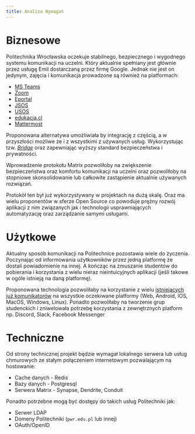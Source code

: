 ```yaml
---
title: Analiza Wymagań
---
```

# Biznesowe
Politechnika Wrocławska oczekuje stabilnego, bezpiecznego i wygodnego systemu komunikacji na uczelni.
Który aktualnie spełniany jest głównie przez usługę Emil dostarczaną przez firmę Google. Jednak nie jest on jedynym, zajęcia i komunikacja prowadzone są również na platformach:

- [MS Teams](https://www.microsoft.com/pl-pl/microsoft-teams/group-chat-software)
- [Zoom](https://pwr-edu.zoom.us/)
- [Eportal](https://eportal.pwr.edu.pl/)
- [JSOS](https://jsos.pwr.edu.pl)
- [USOS](https://usos.pwr.edu.pl)
- [edukacja.cl](https://edukacja.pwr.wroc.pl)
- [Mattermost](https://mattermost.com)

Proponowana alternatywa umożliwiała by integrację z częścią, a w przyszłości możliwe że i z wszystkimi z używanych usług. Wykorzystując tzw. [*Bridge*](https://matrix.org/bridges/) oraz zapewniając wyższy standard bezpieczeństwa i prywatności.

Wprowadzenie protokołu Matrix pozwoliłoby na zwiększenie bezpieczeństwa oraz komfortu komunikacji na uczelni oraz pozwoliłoby na stopniowe skonsolidowanie lub całkowite zastąpienie aktualnie używanych rozwiązań.

Protokół ten był już wykorzystywany w projektach na dużą skalę. Oraz ma wielu proponentów w sferze Open Source co powoduje prężny rozwój aplikacji z nim związanych jak i technologii usprawniających automatyzację oraz zarządzanie samymi usługami.

# Użytkowe
<!-- Żeby się łatwo używało i było wygodniejsze -->
Aktualny sposób komunikacji na Politechnice pozostawia wiele do życzenia. Poczynając od informowania użytkowników przez jedną platformę że dostali powiadomienie na innej. A kończąc na zmuszanie studentów do pobierania i korzystania z wielu nieraz nieintuicyjnych aplikacji (jeśli takowe w ogóle istnieją na daną platformę).

Proponowana technologia pozwoliłaby na korzystanie z wielu [istniejących już komunikatorów](https://matrix.org/clients/) na wszystkie oczekiwane platformy (Web, Android, IOS, MacOS, Windows, Linux). Ponadto pozwoliłaby na tworzenie grup studenckich i zniwelowała potrzebę korzystania z zewnętrznych platform np. Discord, Slack, Facebook Messenger

# Techniczne

Od strony technicznej projekt będzie wymagał lokalnego serwera lub usług chmurowych ze stałym połączeniem internetowym pozwalającym na hostowanie:

- Cache danych - Redis
- Bazy danych - Postgresql
- Serwera Matrix - Synapse, Dendrite, Conduit

Ponadto potrzebne mogą być dostępy do takich usług Politechniki jak:

- Serwer LDAP
- Domeny Politechniki (`pwr.edu.pl` lub innej)
- OAuth/OpenID
